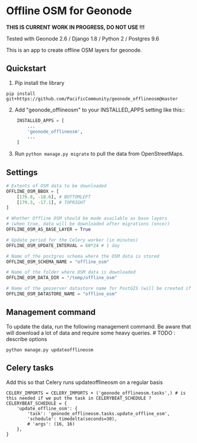 # Offline OSM for Geonode

**THIS IS CURRENT WORK IN PROGRESS, DO NOT USE !!!**

Tested with Geonode 2.6 / Django 1.8 / Python 2 / Postgres 9.6

This is an app to create offline OSM layers for geonode.

## Quickstart

1. Pip install the library

`pip install git+https://github.com/PacificCommunity/geonode_offlineosm@master`

2. Add "geonode_offlineosm" to your INSTALLED_APPS setting like this::
```python
    INSTALLED_APPS = [
        ...
        'geonode_offlineosm',
        ...
    ]
```

3. Run `python manage.py migrate` to pull the data from OpenStreetMaps.

## Settings

```python
# Extents of OSM data to be downloaded
OFFLINE_OSM_BBOX = [
    [176.8, -18.6], # BOTTOMLEFT
    [179.3, -17.1], # TOPRIGHT
]

# Whether Offline OSM should be made available as base layers
# (when true, data will be downloaded after migrations (once))
OFFLINE_OSM_AS_BASE_LAYER = True

# Update period for the Celery worker (in minutes)
OFFLINE_OSM_UPDATE_INTERVAL = 60*24 # 1 day

# Name of the postgres schema where the OSM data is stored
OFFLINE_OSM_SCHEMA_NAME = "offline_osm"

# Name of the folder where OSM data is downloaded
OFFLINE_OSM_DATA_DIR = "/temp/offline_osm"

# Name of the geoserver datastore name for PostGIS (will be created if it doesn't exist)
OFFLINE_OSM_DATASTORE_NAME = "offline_osm"
```

## Management command

To update the data, run the following management command. Be aware that will download a lot of data and require some heavy queries.  # TODO : describe options

```shell
python manage.py updateofflineosm
```

## Celery tasks

Add this so that Celery runs updateofflineosm on a regular basis

```
CELERY_IMPORTS = CELERY_IMPORTS + ('geonode_offlineosm.tasks',) # is this needed if we put the task in CELERYBEAT_SCHEDULE ?
CELERYBEAT_SCHEDULE = {
    'update_offline_osm': {
        'task': 'geonode_offlineosm.tasks.update_offline_osm',
        'schedule': timedelta(seconds=30),
        # 'args': (16, 16)
    },
}
```
